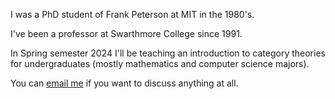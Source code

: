 I was a PhD student of Frank Peterson at MIT in the 1980's.

I've been a professor at Swarthmore College since 1991.

In Spring semester 2024 I'll be teaching an introduction to category theories for undergraduates (mostly mathematics and computer science majors).

You can [email me](mailto:thunter1@swarthmore.edu) if you want to discuss anything at all.